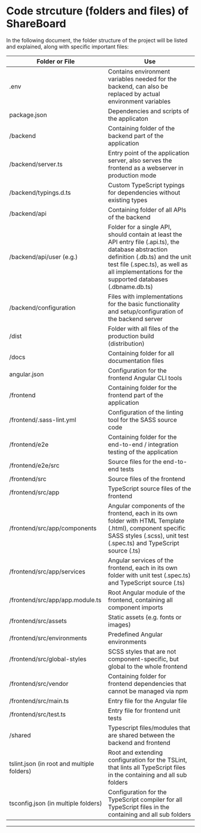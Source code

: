 # Code strcuture (folders and files) of ShareBoard

In the following document, the folder structure of the project will be listed and explained, along with specific important files:

Folder or File                  | Use
--------------------------------|---------------------------------------------------------------------------------------------------
.env                            | Contains environment variables needed for the backend, can also be replaced by actual environment variables
package.json                    | Dependencies and scripts of the applicaton
/backend                        | Containing folder of the backend part of the application
/backend/server.ts              | Entry point of the application server, also serves the frontend as a webserver in production mode
/backend/typings.d.ts           | Custom TypeScript typings for dependencies without existing types
/backend/api                    | Containing folder of all APIs of the backend
/backend/api/user (e.g.)        | Folder for a single API, should contain at least the API entry file (.api.ts), the database abstraction definition (.db.ts) and the unit test file (.spec.ts), as well as all implementations for the supported databases (.dbname.db.ts)
/backend/configuration          | Files with implementations for the basic functionality and setup/configuration of the backend server
/dist                           | Folder with all files of the production build (distribution)
/docs                           | Containing folder for all documentation files
angular.json                    | Configuration for the frontend Angular CLI tools
/frontend                       | Containing folder for the frontend part of the application
/frontend/.sass-lint.yml        | Configuration of the linting tool for the SASS source code
/frontend/e2e                   | Containing folder for the end-to-end / integration testing of the application
/frontend/e2e/src               | Source files for the end-to-end tests
/frontend/src                   | Source files of the frontend
/frontend/src/app               | TypeScript source files of the frontend
/frontend/src/app/components    | Angular components of the frontend, each in its own folder with HTML Template (.html), component specific SASS styles (.scss), unit test (.spec.ts) and TypeScript source (.ts)
/frontend/src/app/services      | Angular services of the frontend, each in its own folder with unit test (.spec.ts) and TypeScript source (.ts)
/frontend/src/app/app.module.ts | Root Angular module of the frontend, containing all component imports
/frontend/src/assets            | Static assets (e.g. fonts or images)
/frontend/src/environments      | Predefined Angular environments
/frontend/src/global-styles     | SCSS styles that are not component-specific, but global to the whole frontend
/frontend/src/vendor            | Containing folder for frontend dependencies that cannot be managed via npm
/frontend/src/main.ts           | Entry file for the Angular file
/frontend/src/test.ts           | Entry file for frontend unit tests
/shared                         | Typescript files/modules that are shared between the backend and frontend
tslint.json (in root and multiple folders) | Root and extending configuration for the TSLint, that lints all TypeScript files in the containing and all sub folders
tsconfig.json (in multiple folders)        | Configuration for the TypeScript compiler for all TypeScript files in the containing and all sub folders
-------------------------------------------------------------------------------------------------------------------------------------------
